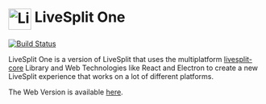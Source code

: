 <h1> <img src="https://raw.githubusercontent.com/LiveSplit/LiveSplit/master/LiveSplit/Resources/Icon.png" alt="LiveSplit" height="42" width="45" align="top"/> LiveSplit One</h1>

[![Build Status](https://travis-ci.org/CryZe/LiveSplitOne.svg?branch=master)](https://travis-ci.org/CryZe/LiveSplitOne)

LiveSplit One is a version of LiveSplit that uses the multiplatform [livesplit-core](https://github.com/CryZe/livesplit-core) Library and Web Technologies like React and Electron to create a new LiveSplit experience that works on a lot of different platforms.

The Web Version is available [here](https://cryze.github.io/LiveSplitOne/).
